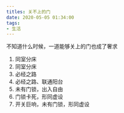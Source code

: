 ```yaml
---
titles: 关不上的门
date: 2020-05-05 01:34:00
tags:
- 生活
---
```


不知道什么时候，一道能够关上的门也成了奢求

1. 同室分床
2. 同室分床
3. 必经之路
4. 必经之路、联通阳台
5. 未有门锁，出入自由
6. 门锁卡死，形同虚设
7. 开关巨响，未有门锁，形同虚设

